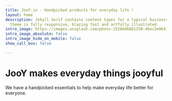 ```yaml
---
title: JooY.in - Handpicked products for everyday life !
layout: home
description: Jekyll Serif contains content types for a typical business website. The
  theme is fully responsive, blazing fast and artfully illustrated.
intro_image: https://images.unsplash.com/photo-1526046881250-dbec3e06414c?ixlib=rb-4.0.3&ixid=MnwxMjA3fDB8MHxwaG90by1wYWdlfHx8fGVufDB8fHx8&auto=format&fit=crop&w=987&q=80
intro_image_absolute: false
intro_image_hide_on_mobile: false
show_call_box: false

---
```

# JooY makes everyday things jooyful

We have a handpicked essentials to help make everyday life better for everyone.
